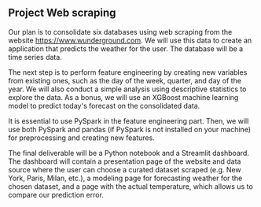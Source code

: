 ## Project Web scraping

Our plan is to consolidate six databases using web scraping from the website https://www.wunderground.com. We will use this data to create an application that predicts the weather for the user. The database will be a time series data.

The next step is to perform feature engineering by creating new variables from existing ones, such as the day of the week, quarter, and day of the year. We will also conduct a simple analysis using descriptive statistics to explore the data. As a bonus, we will use an XGBoost machine learning model to predict today's forecast on the consolidated data.

It is essential to use PySpark in the feature engineering part. Then, we will use both PySpark and pandas (if PySpark is not installed on your machine) for preprocessing and creating new features.

The final deliverable will be a Python notebook and a Streamlit dashboard. The dashboard will contain a presentation page of the website and data source where the user can choose a curated dataset scraped (e.g. New York, Paris, Milan, etc.), a modeling page for forecasting weather for the chosen dataset, and a page with the actual temperature, which allows us to compare our prediction error.
